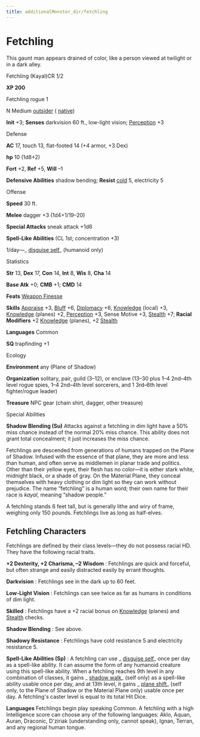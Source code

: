 ```yaml
---
title: additionalMonster_dir/fetchling
---
```

# Fetchling

This gaunt man appears drained of color, like a person viewed at twilight or in a dark alley.

Fetchling (Kayal)CR 1/2

**XP 200**

Fetchling rogue 1

N Medium [outsider](monster_dir/creatureTypes#_outsider) ( [native](monsters/creatureTypes#_native-subtype))

**Init** +3; **Senses** darkvision 60 ft., low-light vision; [Perception](additionalMonster_dir/../skill_dir/perception#_perception) +3

Defense

**AC** 17, touch 13, flat-footed 14 (+4 armor, +3 Dex)

**hp** 10 (1d8+2)

**Fort** +2, **Ref** +5, **Will** –1

**Defensive Abilities** shadow bending; **Resist** [cold](monsters/creatureTypes#_cold-subtype) 5, electricity 5

Offense

**Speed** 30 ft.

**Melee** dagger +3 (1d4+1/19–20)

**Special Attacks** sneak attack +1d6

**Spell-Like Abilities** (CL 1st; concentration +3)

1/day—_ [disguise self](additionalMonster_dir/../spell_dir/disguiseSelf#_disguise-self)_ (humanoid only)

Statistics

**Str** 13, **Dex** 17, **Con** 14, **Int** 8, **Wis** 8, **Cha** 14

**Base Atk** +0; **CMB** +1; **CMD** 14

**Feats** [Weapon Finesse](additionalMonsters/../feats#_weapon-finesse)

**Skills** [Appraise](additionalMonster_dir/../skill_dir/appraise#_appraise) +3, [Bluff](additionalMonsters/../skill_dir/bluff#_bluff) +6, [Diplomacy](additionalMonsters/../skill_dir/diplomacy#_diplomacy) +6, [Knowledge](additionalMonsters/../skill_dir/knowledge#_knowledge) (local) +3, [Knowledge](additionalMonsters/../skill_dir/knowledge#_knowledge) (planes) +2, [Perception](additionalMonsters/../skill_dir/perception#_perception) +3, Sense Motive +3, [Stealth](additionalMonsters/../skill_dir/stealth#_stealth) +7; **Racial Modifiers** +2 [Knowledge](additionalMonsters/../skill_dir/knowledge#_knowledge) (planes), +2 [Stealth](additionalMonsters/../skill_dir/stealth#_stealth)

**Languages** Common

**SQ** trapfinding +1

Ecology

**Environment** any (Plane of Shadow)

**Organization** solitary, pair, guild (3–12), or enclave (13–30 plus 1–4 2nd–4th level rogue spies, 1–4 2nd–4th level sorcerers, and 1 3rd–6th level fighter/rogue leader)

**Treasure** NPC gear (chain shirt, dagger, other treasure)

Special Abilities

**Shadow Blending (Su)** Attacks against a fetchling in dim light have a 50% miss chance instead of the normal 20% miss chance. This ability does not grant total concealment; it just increases the miss chance.

Fetchlings are descended from generations of humans trapped on the Plane of Shadow. Infused with the essence of that plane, they are more and less than human, and often serve as middlemen in planar trade and politics. Other than their yellow eyes, their flesh has no color—it is either stark white, midnight black, or a shade of gray. On the Material Plane, they conceal themselves with heavy clothing or dim light so they can work without prejudice. The name “fetchling” is a human word; their own name for their race is _kayal_, meaning “shadow people.”

A fetchling stands 6 feet tall, but is generally lithe and wiry of frame, weighing only 150 pounds. Fetchlings live as long as half-elves.

## Fetchling Characters

Fetchlings are defined by their class levels—they do not possess racial HD. They have the following racial traits.

**+2 Dexterity, +2 Charisma, –2 Wisdom** : Fetchlings are quick and forceful, but often strange and easily distracted easily by errant thoughts.

**Darkvision** : Fetchlings see in the dark up to 60 feet.

**Low-Light Vision** : Fetchlings can see twice as far as humans in conditions of dim light.

**Skilled** : Fetchlings have a +2 racial bonus on [Knowledge](additionalMonster_dir/../skill_dir/knowledge#_knowledge) (planes) and [Stealth](additionalMonsters/../skill_dir/stealth#_stealth) checks.

**Shadow Blending** : See above.

**Shadowy Resistance** : Fetchlings have cold resistance 5 and electricity resistance 5.

**Spell-Like Abilities (Sp)** : A fetchling can use _ [disguise self](additionalMonsters/../spell_dir/disguiseSelf#_disguise-self)_ once per day as a spell-like ability. It can assume the form of any humanoid creature using this spell-like ability. When a fetchling reaches 9th level in any combination of classes, it gains _ [shadow walk](additionalMonsters/../spell_dir/shadowWalk#_shadow-walk)_ (self only) as a spell-like ability usable once per day, and at 13th level, it gains _ [plane shift](additionalMonsters/../spell_dir/planeShift#_plane-shift)_ (self only, to the Plane of Shadow or the Material Plane only) usable once per day. A fetchling's caster level is equal to its total Hit Dice.

**Languages** Fetchlings begin play speaking Common. A fetchling with a high Intelligence score can choose any of the following languages: Aklo, Aquan, Auran, Draconic, D'ziriak (understanding only, cannot speak), Ignan, Terran, and any regional human tongue.

